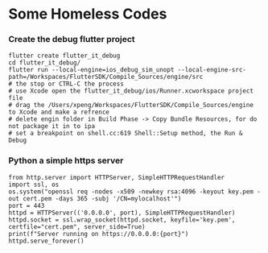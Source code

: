 
# Some Homeless Codes



### Create the debug flutter project

    flutter create flutter_it_debug
    cd flutter_it_debug/
    flutter run --local-engine=ios_debug_sim_unopt --local-engine-src-path=/Workspaces/FlutterSDK/Compile_Sources/engine/src
    # the stop or CTRL-C the process
    # use Xcode open the flutter_it_debug/ios/Runner.xcworkspace project file
    # drag the /Users/xpeng/Workspaces/FlutterSDK/Compile_Sources/engine to Xcode and make a refrence
    # delete engin folder in Build Phase -> Copy Bundle Resources, for do not package it in to ipa
    # set a breakpoint on shell.cc:619 Shell::Setup method, the Run & Debug



### Python a simple https server

    from http.server import HTTPServer, SimpleHTTPRequestHandler
    import ssl, os
    os.system("openssl req -nodes -x509 -newkey rsa:4096 -keyout key.pem -out cert.pem -days 365 -subj '/CN=mylocalhost'")
    port = 443
    httpd = HTTPServer(('0.0.0.0', port), SimpleHTTPRequestHandler)
    httpd.socket = ssl.wrap_socket(httpd.socket, keyfile='key.pem', certfile="cert.pem", server_side=True)
    print(f"Server running on https://0.0.0.0:{port}")
    httpd.serve_forever()



